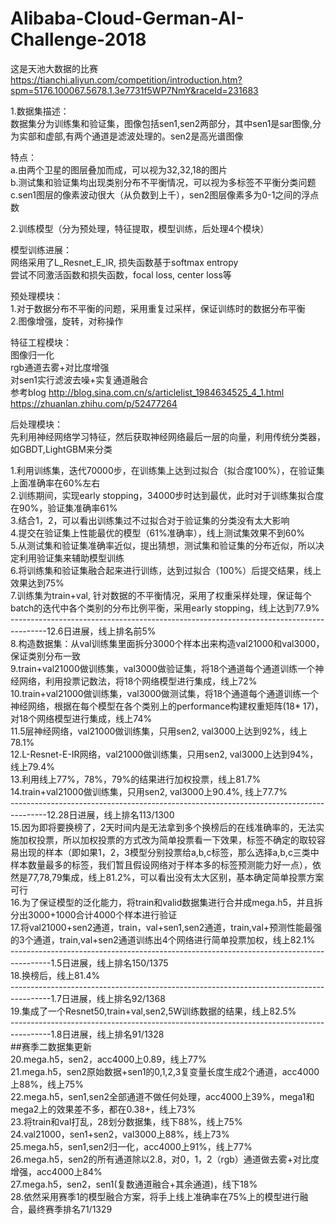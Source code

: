 # Alibaba-Cloud-German-AI-Challenge-2018

这是天池大数据的比赛<br/>
https://tianchi.aliyun.com/competition/introduction.htm?spm=5176.100067.5678.1.3e7731f5WP7NmY&raceId=231683<br/>



1.数据集描述：<br/>
数据集分为训练集和验证集，图像包括sen1,sen2两部分，其中sen1是sar图像,分为实部和虚部,有两个通道是滤波处理的。sen2是高光谱图像<br/>

特点：<br/>
a.由两个卫星的图层叠加而成，可以视为32,32,18的图片<br/>
b.测试集和验证集均出现类别分布不平衡情况，可以视为多标签不平衡分类问题<br/>
c.sen1图层的像素波动很大（从负数到上千），sen2图层像素多为0-1之间的浮点数<br/>

2.训练模型（分为预处理，特征提取，模型训练，后处理4个模块）<br/>

模型训练进展：<br/>
网络采用了L_Resnet_E_IR, 损失函数基于softmax entropy<br/>
尝试不同激活函数和损失函数，focal loss, center loss等<br/>

预处理模块：<br/>
1.对于数据分布不平衡的问题，采用重复过采样，保证训练时的数据分布平衡<br/>
2.图像增强，旋转，对称操作

特征工程模块：<br/>
图像归一化<br/>
rgb通道去雾+对比度增强<br/>
对sen1实行滤波去噪+实复通道融合<br/>
参考blog http://blog.sina.com.cn/s/articlelist_1984634525_4_1.html<br/>
https://zhuanlan.zhihu.com/p/52477264<br/>

后处理模块：<br/>
先利用神经网络学习特征，然后获取神经网络最后一层的向量，利用传统分类器，如GBDT,LightGBM来分类<br/>

1.利用训练集，迭代70000步，在训练集上达到过拟合（拟合度100%），在验证集上面准确率在60%左右<br/>
2.训练期间，实现early stopping，34000步时达到最优，此时对于训练集拟合度在90%，验证集准确率61%<br/>
3.结合1，2，可以看出训练集过不过拟合对于验证集的分类没有太大影响<br/>
4.提交在验证集上性能最优的模型（61%准确率），线上测试集效果不到60%<br/>
5.从测试集和验证集准确率近似，提出猜想，测试集和验证集的分布近似，所以决定利用验证集来辅助模型训练<br/>
6.将训练集和验证集融合起来进行训练，达到过拟合（100%）后提交结果，线上效果达到75%<br/>
7.训练集为train+val, 针对数据的不平衡情况，采用了权重采样处理，保证每个batch的迭代中各个类别的分布比例平衡，采用early stopping，线上达到77.9%<br/>
---------------------------------------------------------------------------------------12.6日进展，线上排名前5%<br/>
8.构造数据集：从val训练集里面拆分3000个样本出来构造val21000和val3000，保证类别分布一致<br/>
9.train+val21000做训练集，val3000做验证集，将18个通道每个通道训练一个神经网络，利用投票记数法，将18个网络模型进行集成，线上72%<br/>
10.train+val21000做训练集，val3000做测试集，将18个通道每个通道训练一个神经网络，根据在每个模型在各个类别上的performance构建权重矩阵(18* 17)，对18个网络模型进行集成，线上74%<br/>
11.5层神经网络，val21000做训练集，只用sen2, val3000上达到92%，线上78.1%<br/>
12.L-Resnet-E-IR网络，val21000做训练集，只用sen2, val3000上达到94%，线上79.4%<br/>
13.利用线上77%，78%，79%的结果进行加权投票，线上81.7%<br/>
14.train+val21000做训练集，只用sen2, val3000上90.4%, 线上77.7%<br/>
---------------------------------------------------------------------------------------12.28日进展，线上排名113/1300<br/>
15.因为即将要换榜了，2天时间内是无法拿到多个换榜后的在线准确率的，无法实施加权投票，所以加权投票的方式改为简单投票看一下效果，标签不确定的取较容易出现的样本（即如果1，2，3模型分别投票给a,b,c标签，那么选择a,b,c三类中样本数量最多的标签，我们暂且假设网络对于样本多的标签预测能力好一点），依然是77,78,79集成，线上81.2%，可以看出没有太大区别，基本确定简单投票方案可行<br/>
16.为了保证模型的泛化能力，将train和valid数据集进行合并成mega.h5，并且拆分出3000+1000合计4000个样本进行验证<br/>
17.将val21000+sen2通道，train，val+sen1,sen2通道，train,val+预测性能最强的3个通道，train,val+sen2通道训练出4个网络进行简单投票加权，线上82.1%<br/>
----------------------------------------------------------------------------------------1.5日进展，线上排名150/1375<br/>
18.换榜后，线上81.4%<br/>
----------------------------------------------------------------------------------------1.7日进展，线上排名92/1368<br/>
19.集成了一个Resnet50,train+val,sen2,5W训练数据的结果，线上82.5%<br/>
----------------------------------------------------------------------------------------1.8日进展，线上排名91/1328<br/>
##赛季二数据集更新<br/>
20.mega.h5，sen2，acc4000上0.89，线上77%<br/>
21.mega.h5，sen2原始数据+sen1的0,1,2,3复变量长度生成2个通道，acc4000上88%，线上75%<br/>
22.mega.h5，sen1,sen2全部通道不做任何处理，acc4000上39%，mega1和mega2上的效果差不多，都在0.38+，线上73%<br/>
23.将train和val打乱，28划分数据集，线下88%，线上75%<br/>
24.val21000，sen1+sen2，val3000上88%，线上73%<br/>
25.mega.h5，sen1,sen2归一化，acc4000上91%，线上77%<br/>
26.mega.h5，sen2的所有通道除以2.8，对0，1，2（rgb）通道做去雾+对比度增强，acc4000上84%<br/>
27.mega.h5，sen2，sen1(复数通道融合+其余通道)，线下18%<br/>
28.依然采用赛季1的模型融合方案，将手上线上准确率在75%上的模型进行融合，最终赛季排名71/1329
